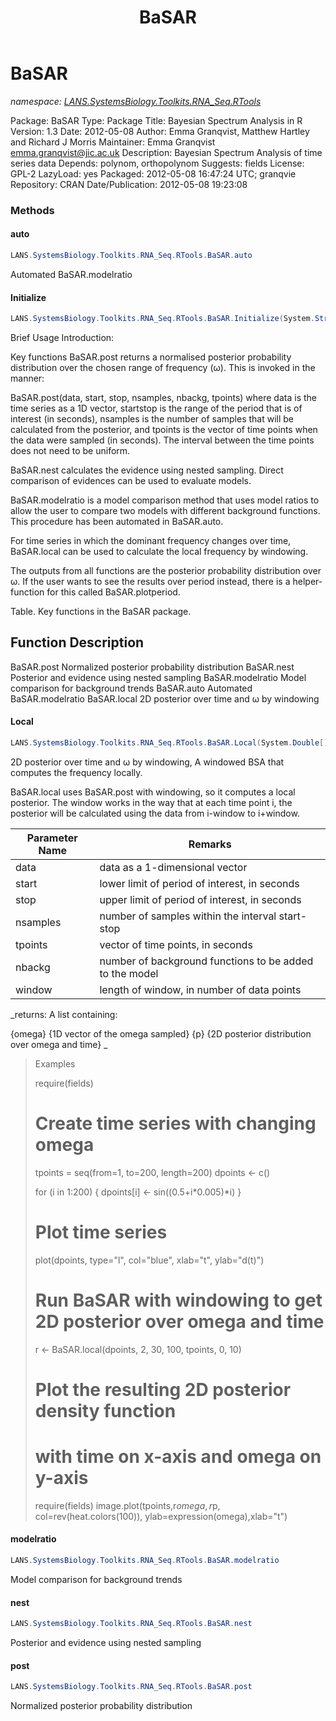 ﻿---
title: BaSAR
---

# BaSAR
_namespace: [LANS.SystemsBiology.Toolkits.RNA_Seq.RTools](N-LANS.SystemsBiology.Toolkits.RNA_Seq.RTools.html)_

Package: BaSAR
 Type: Package
 Title: Bayesian Spectrum Analysis in R
 Version: 1.3
 Date: 2012-05-08
 Author: Emma Granqvist, Matthew Hartley and Richard J Morris
 Maintainer: Emma Granqvist <emma.granqvist@jic.ac.uk>
 Description: Bayesian Spectrum Analysis of time series data
 Depends: polynom, orthopolynom
 Suggests: fields
 License: GPL-2
 LazyLoad: yes
 Packaged: 2012-05-08 16:47:24 UTC; granqvie
 Repository: CRAN
 Date/Publication: 2012-05-08 19:23:08

### Methods

#### auto
```csharp
LANS.SystemsBiology.Toolkits.RNA_Seq.RTools.BaSAR.auto
```
Automated BaSAR.modelratio

#### Initialize
```csharp
LANS.SystemsBiology.Toolkits.RNA_Seq.RTools.BaSAR.Initialize(System.String)
```
Brief Usage Introduction:
 
 Key functions
 BaSAR.post returns a normalised posterior probability distribution over the chosen range of frequency (ω). 
 This is invoked in the manner:
 
 BaSAR.post(data, start, stop, nsamples, nbackg, tpoints) where data is the time series as a 1D vector, 
 startstop is the range of the period that is of interest (in seconds), nsamples is the number of samples 
 that will be calculated from the posterior, and tpoints is the vector of time points when the data were 
 sampled (in seconds). The interval between the time points does not need to be uniform. 
 
 BaSAR.nest calculates the evidence using nested sampling. Direct comparison of evidences can be used to 
 evaluate models.
 
 BaSAR.modelratio is a model comparison method that uses model ratios to allow the user to compare two 
 models with different background functions. This procedure has been automated in BaSAR.auto. 
 
 For time series in which the dominant frequency changes over time, BaSAR.local can be used to calculate the 
 local frequency by windowing.
 
 The outputs from all functions are the posterior probability distribution over ω. If the user wants to see 
 the results over period instead, there is a helper-function for this called BaSAR.plotperiod.
 
 Table. Key functions in the BaSAR package. 
 
 Function Description
 --------------------------------------------------------------------
 BaSAR.post Normalized posterior probability distribution
 BaSAR.nest Posterior and evidence using nested sampling
 BaSAR.modelratio Model comparison for background trends
 BaSAR.auto Automated BaSAR.modelratio
 BaSAR.local 2D posterior over time and ω by windowing

#### Local
```csharp
LANS.SystemsBiology.Toolkits.RNA_Seq.RTools.BaSAR.Local(System.Double[],System.Int32,System.Int32,System.Int32,System.Int32[],System.Int32,System.Int32)
```
2D posterior over time and ω by windowing, A windowed BSA that computes the frequency locally.
 
 BaSAR.local uses BaSAR.post with windowing, so it computes a local posterior. The window works 
 in the way that at each time point i, the posterior will be calculated using the data from 
 i-window to i+window.

|Parameter Name|Remarks|
|--------------|-------|
|data|data as a 1-dimensional vector|
|start|lower limit of period of interest, in seconds|
|stop|upper limit of period of interest, in seconds|
|nsamples|number of samples within the interval start-stop|
|tpoints|vector of time points, in seconds|
|nbackg|number of background functions to be added to the model|
|window|length of window, in number of data points|

_returns: 
 A list containing:
 
 {omega} {1D vector of the omega sampled}
 {p}     {2D posterior distribution over omega and time}
 _
> 
>  Examples
>  
>  
>  require(fields)
>  # Create time series with changing omega
>  tpoints = seq(from=1, to=200, length=200)
>  dpoints <- c()
>  
>  for (i in 1:200) { dpoints[i] <- sin((0.5+i*0.005)*i) }
>  # Plot time series
>  plot(dpoints, type="l", col="blue", xlab="t", ylab="d(t)")
>  # Run BaSAR with windowing to get 2D posterior over omega and time
>  r <- BaSAR.local(dpoints, 2, 30, 100, tpoints, 0, 10)
>  # Plot the resulting 2D posterior density function
>  # with time on x-axis and omega on y-axis
>  require(fields)
>  image.plot(tpoints,r$omega,r$p, col=rev(heat.colors(100)),
>  ylab=expression(omega),xlab="t")
>  
>  

#### modelratio
```csharp
LANS.SystemsBiology.Toolkits.RNA_Seq.RTools.BaSAR.modelratio
```
Model comparison for background trends

#### nest
```csharp
LANS.SystemsBiology.Toolkits.RNA_Seq.RTools.BaSAR.nest
```
Posterior and evidence using nested sampling

#### post
```csharp
LANS.SystemsBiology.Toolkits.RNA_Seq.RTools.BaSAR.post
```
Normalized posterior probability distribution




